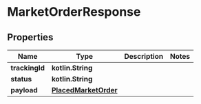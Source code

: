 
# MarketOrderResponse

## Properties
Name | Type | Description | Notes
------------ | ------------- | ------------- | -------------
**trackingId** | **kotlin.String** |  | 
**status** | **kotlin.String** |  | 
**payload** | [**PlacedMarketOrder**](PlacedMarketOrder.md) |  | 



